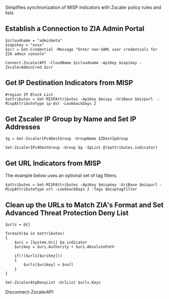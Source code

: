 Simplifies synchronization of MISP indicators with Zscaler policy rules and lists

## Establish a Connection to ZIA Admin Portal
```
$zcloudname = "adminbeta"
$zapikey = "xxxx"
$zcr = Get-Credential -Message "Enter non-SAML user credentials for ZIA admin console"

Connect-ZscalerAPI -CloudName $zcloudname -ApiKey $zapikey -ZscalerAdminCred $zcr 
```

## Get IP Destination Indicators from MISP
```
#region IP Block List
$attributes = Get-MISPAttributes -ApiKey $mispy -UriBase $mispurl  -MispAttributeType ip-dst -LookbackDays 2 
```

## Get Zscaler IP Group by Name and Set IP Addresses
```
$g = Get-ZscalerIPv4DestGroup -GroupName $ZDestIpGroup

Set-ZscalerIPv4DestGroup -Group $g -IpList @($attributes.indicator)
```


## Get URL Indicators from MISP
The example below uses an optional set of tag filters.
```
$attributes = Get-MISPAttributes -ApiKey $mispkey -UriBase $mispurl -MispAttributeType url -LookbackDays 2 -Tags $misptagfilter
```


## Clean up the URLs to Match ZIA's Format and Set Advanced Threat Protection Deny List
```
$urls = @{}

foreach($a in $attributes)
{
    $uri = [System.Uri] $a.indicator
    $urikey = $uri.Authority + $uri.AbsolutePath

    if(!($urls[$urikey]))
    {
        $urls[$urikey] = $null        
    }
}

Set-ZscalerAtpDenyList -UrlList $urls.Keys
```






Disconnect-ZscalerAPI